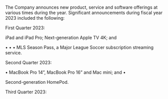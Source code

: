The  Company  announces  new  product,  service  and  software  offerings  at  various  times  during  the  year.  Significant
announcements during fiscal year 2023 included the following:

First Quarter 2023:

iPad and iPad Pro;
Next-generation Apple TV 4K; and

•
•
• MLS Season Pass, a Major League Soccer subscription streaming service.

Second Quarter 2023:

• MacBook Pro 14”, MacBook Pro 16” and Mac mini; and
•

Second-generation HomePod.

Third Quarter 2023: